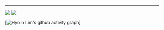 <div align="center">
 <!--<h1><span style="color:pink">𝑯𝒆𝒍𝒍𝒐</span></h1>--> 
</div>

<div align="center">

</div>

<div align="center">

<!--![image](https://user-images.githubusercontent.com/111869216/190530426-a871fbfc-1b5e-4643-ae43-c554dbe31e79.png)-->

</div>

***
<img src="https://github-readme-stats.vercel.app/api?username=dinmoy&show_icons=true">
<img src="https://github-readme-stats.vercel.app/api/top-langs/?username=dinmoy&layout=compact">


[![Hyojin Lim's github activity graph](https://activity-graph.herokuapp.com/graph?username=dinmoy&theme=nord)]
